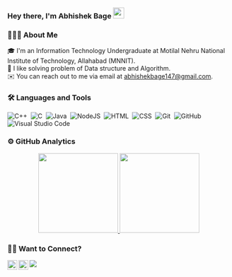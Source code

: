 ### **Hey there, I'm Abhishek Bage** <img src="https://media.giphy.com/media/hvRJCLFzcasrR4ia7z/giphy.gif" width="25px">

### 👨🏻‍💻 About Me
🎓 I'm an Information Technology Undergraduate at Motilal Nehru National Institute of Technology, Allahabad (MNNIT).\
🌱 I like solving  problem of Data structure and Algorithm.\
✉️ You can reach out to me via email at abhishekbage147@gmail.com.

### 🛠 Languages and Tools
![C++](https://img.shields.io/badge/-C++-05122A?style=flat&logo=C%2B%2B&logoColor=00599C)&nbsp;
![C](https://img.shields.io/badge/-C-05122A?style=flat&logo=C&logoColor=A8B9CC)&nbsp;
![Java](https://img.shields.io/badge/-Java-05122A?style=flat&logo=java)&nbsp;
![NodeJS](https://img.shields.io/badge/-NodeJS-05122A?style=flat&logo=nodedotjs&logoColor=42A5F5)&nbsp;
![HTML](https://img.shields.io/badge/-HTML-05122A?style=flat&logo=HTML5)&nbsp;
![CSS](https://img.shields.io/badge/-CSS-05122A?style=flat&logo=CSS3&logoColor=1572B6)&nbsp;
![Git](https://img.shields.io/badge/-Git-05122A?style=flat&logo=git)&nbsp;
![GitHub](https://img.shields.io/badge/-GitHub-05122A?style=flat&logo=github)&nbsp;
![Visual Studio Code](https://img.shields.io/badge/-Visual%20Studio%20Code-05122A?style=flat&logo=visual-studio-code&logoColor=007ACC)&nbsp;


### ⚙️ GitHub Analytics
<p align="center">
<a href="https://github.com/AbhishekBage">
  <img height="180em" src="https://github-readme-stats-eight-theta.vercel.app/api?username=AbhishekBage&show_icons=true&theme=algolia&include_all_commits=true&count_private=true"/>
  <img height="180em" src="https://github-readme-stats-eight-theta.vercel.app/api/top-langs/?username=saurabh-38&layout=compact&langs_count=8&theme=algolia"/>
</a>
</p>

### 🤝🏻 Want to Connect?
<a href="https://twitter.com/AbhishekBage1">
  <img align="left" alt="Abhishek Bage | Twitter" width="22px" src="https://raw.githubusercontent.com/peterthehan/peterthehan/master/assets/twitter.svg" />
</a>
<a href="https://www.linkedin.com/in/saurabh-gupta-1021a31ab/">
  <img align="left" alt="Abhishek Bage | LinkedIn" width="22px" src="https://raw.githubusercontent.com/peterthehan/peterthehan/master/assets/linkedin.svg" />
</a>

![](https://visitor-badge.glitch.me/badge?page_id=saurabh-38.AbhishekBage)
